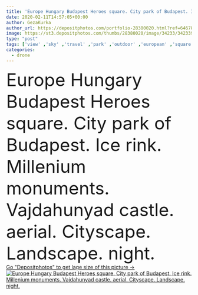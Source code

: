 ```yaml
---
title: 'Europe Hungary Budapest Heroes square. City park of Budapest. Ice rink. Millenium monuments. Vajdahunyad castle. aerial. Cityscape. Landscape. night.'
date: 2020-02-11T14:57:05+00:00
author: GezaKurka
author_url: https://depositphotos.com/portfolio-28380020.html?ref=64678756
image: https://st3.depositphotos.com/thumbs/28380020/image/34233/342339898/api_thumb_450.jpg?forcejpeg=true
type: "post"
tags: ['view' ,'sky' ,'travel' ,'park' ,'outdoor' ,'european' ,'square' ,'architecture' ,'downtown' ,'visit' ,'culture' ,'tourism' ,'cityscape' ,'landmark' ,'famous' ,'europe' ,'monument' ,'history' ,'statue' ,'lake' ,'tourist' ,'historical' ,'sculpture' ,'attraction' ,'circus' ,'sightseeing' ,'destination' ,'aerial' ,'heroes' ,'memorial' ,'budapest' ,'Hungary' ,'Hungarian' ,'magyar' ,'vajdahunyad' ,'varosliget' ,'ice rink' ,'budapest city' ,'Vajdahunyad castle' ,'aerial photography' ,'hosok tere' ,'archangel gabriel' ,'aerial landscape' ,'Castle of Vajdahunyad' ,'drone photography' ,'szechenyi thermal bath' ,'gabriel ark angel' ,'millenium monuments' ,'city park of budapest' ]
categories: 
  - drone
---
```

<div aling="center">
            <font size="60"> Europe Hungary Budapest Heroes square. City park of Budapest. Ice rink. Millenium monuments. Vajdahunyad castle. aerial. Cityscape. Landscape. night.</font>   
</div>
<div>
    <a href='https://st3.depositphotos.com/thumbs/28380020/image/34233/342339898/api_thumb_450.jpg?forcejpeg=true?ref=64678756' target=_blank > Go "Depositphotos" to get lage size of this picture ->
        <img href='https://st3.depositphotos.com/thumbs/28380020/image/34233/342339898/api_thumb_450.jpg?forcejpeg=true?ref=64678756' src='https://st3.depositphotos.com/28380020/34233/i/950/depositphotos_342339898-stock-photo-europe-hungary-budapest-heroes-square.jpg?forcejpeg=true' alt='Europe Hungary Budapest Heroes square. City park of Budapest. Ice rink. Millenium monuments. Vajdahunyad castle. aerial. Cityscape. Landscape. night.' >
    </a>
</div>
